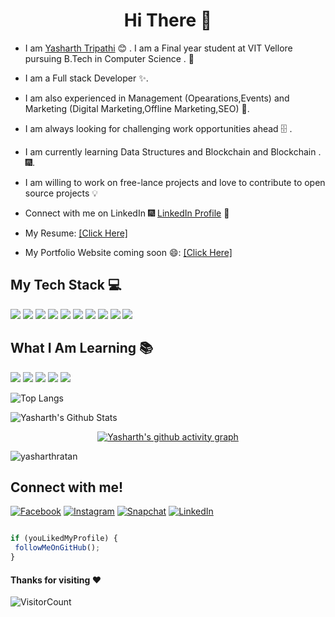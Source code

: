 <h1 align="center"> Hi There 👋 </h1>


* I am [Yasharth Tripathi](https://www.linkedin.com/in/yasharth-tripathi-68612a196/) :blush:	 . I am a Final year student at VIT Vellore pursuing B.Tech  in Computer Science .  :satellite:

* I am a Full stack Developer :sparkles:.

* I am also experienced in Management (Opearations,Events) and Marketing (Digital Marketing,Offline Marketing,SEO) :sparkler:.

* I am always looking for challenging work opportunities ahead :file_cabinet: .

* I am currently learning Data Structures and Blockchain and Blockchain . :fireworks:.

* I am willing to work on free-lance projects and love to  contribute to open source projects :bulb:

* Connect with me on LinkedIn :fireworks: [LinkedIn Profile](https://www.linkedin.com/in/yasharth-tripathi-68612a196/) :sparkler:

* My Resume: [[Click Here]](https://drive.google.com/file/d/17sFcAr64Sj90Uag6X9jOpQcQtfaTVr44/view?usp=sharing) 

* My Portfolio Website coming soon 😄: [[Click Here]]() 



## My Tech Stack :computer:
<img src="https://img.shields.io/badge/-HTML-orange?style=for-the-badge"> <img src="https://img.shields.io/badge/-CSS-purple?style=for-the-badge">
<img src="https://img.shields.io/badge/-JavaScript-yellow?style=for-the-badge"> <img src="https://img.shields.io/badge/-Git-blue?style=for-the-badge">
<img src="https://img.shields.io/badge/-GitHub-green?style=for-the-badge"> <img src="https://img.shields.io/badge/-Bootstrap-red?style=for-the-badge">
<img src="https://img.shields.io/badge/-Nodejs-yellow?style=for-the-badge"> <img src="https://img.shields.io/badge/-Python-orange?style=for-the-badge">
<img src="https://img.shields.io/badge/-C/C++-purple?style=for-the-badge"> <img src="https://img.shields.io/badge/-MONGODB-blue?style=for-the-badge"> 

## What I Am Learning :books:
<img src="https://img.shields.io/badge/-DSA-red?style=for-the-badge"> <img src="https://img.shields.io/badge/-Reactjs-purple?style=for-the-badge"> <img src="https://img.shields.io/badge/-AI-yellow?style=for-the-badge"> <img src="https://img.shields.io/badge/-Blockchain-blue?style=for-the-badge"> <img src="https://img.shields.io/badge/-CyberSecurity-green?style=for-the-badge">

   ![Top Langs](https://github-readme-stats.vercel.app/api/top-langs/?username=yasharthratan&exclude_repo=Portfolio&langs_count=10&layout=compact&theme=chartreuse-dark&icon_color=00ffff&count_private=true)

  ![Yasharth's Github Stats](https://github-readme-stats.vercel.app/api?username=yasharthratan&show_icons=true_color=fff&icon_color=79ff97&text_color=9f9f9f&bg_color=151515)
  
  <!--Contribution Graph
<div width="40" height="40" align="center">

[![Yasharth's github activity graph](https://activity-graph.herokuapp.com/graph?username=yasharthratan&theme=xcode)](https://github.com/yasharthratan/github-readme-activity-graph)

</div>
-->
<!--Contribution Graph-->
<div width="50" height="50" align="center">

[![Yasharth's github activity graph](https://activity-graph.herokuapp.com/graph?username=yasharthratan&theme=xcode)](https://github.com/yasharthratan/github-readme-activity-graph)

</div>

                   
<!--Total Contributions-->
<p align="left"><img src="https://github-readme-streak-stats.herokuapp.com/?user=yasharthratan&theme=vision-friendly-dark" alt="yasharthratan" /></p>

  
  ## Connect with me!

[![Facebook](https://img.shields.io/badge/Facebook-add-blue.svg?logo=facebook&logoColor=white)](https://www.facebook.com/yasharth.tripathi.7) [![Instagram](https://img.shields.io/badge/Instagram-follow-purple.svg?logo=instagram&logoColor=white)](https://www.instagram.com/yasharthratan/) [![Snapchat](https://img.shields.io/badge/Snapchat-add-yellow.svg?logo=snapchat&logoColor=white)](https://www.snapchat.com/add/yasharth_ratan)  [![LinkedIn](https://img.shields.io/badge/LinkedIn-connect-blue.svg?logo=linkedin&logoColor=white)](https://www.linkedin.com/in/yasharth-tripathi-68612a196/)
  
   
   ```javascript

if (youLikedMyProfile) {
    followMeOnGitHub();
}

```
  
  
   #### Thanks for visiting :heart: 
   ![VisitorCount](https://profile-counter.glitch.me/yasharthratan/count.svg)

 
 
  
  
  

